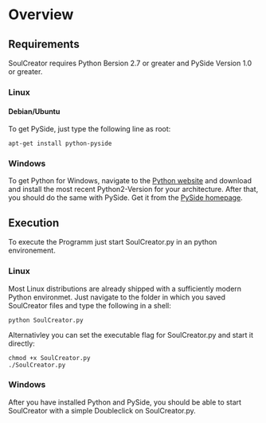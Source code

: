 # Overview

## Requirements

SoulCreator requires Python Bersion 2.7 or greater and PySide Version 1.0 or greater.

### Linux

#### Debian/Ubuntu

To get PySide, just type the following line as root:

	apt-get install python-pyside

### Windows

To get Python for Windows, navigate to the [Python website](http://python.org/download/) and download and install the most recent Python2-Version for your architecture. After that, you should do the same with PySide. Get it from the [PySide homepage](http://developer.qt.nokia.com/wiki/PySide_Binaries_Windows).

## Execution

To execute the Programm just start SoulCreator.py in an python environement.

### Linux

Most Linux distributions are already shipped with a sufficiently modern Python environmet. Just navigate to the folder in which you saved SoulCreator files and type the following in a shell:

	python SoulCreator.py

Alternativley you can set the executable flag for SoulCreator.py and start it directly:

	chmod +x SoulCreator.py
	./SoulCreator.py

### Windows

After you have installed Python and PySide, you should be able to start SoulCreator with a simple Doubleclick on SoulCreator.py.

